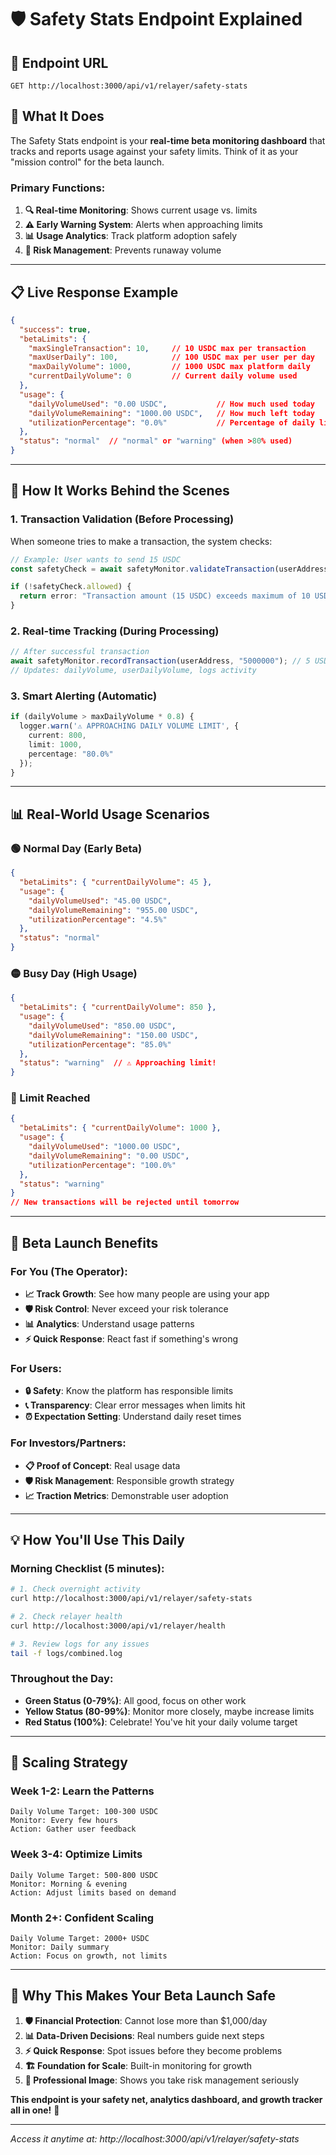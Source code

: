 # 🛡️ Safety Stats Endpoint Explained

## 📍 **Endpoint URL**
```
GET http://localhost:3000/api/v1/relayer/safety-stats
```

## 🎯 **What It Does**

The Safety Stats endpoint is your **real-time beta monitoring dashboard** that tracks and reports usage against your safety limits. Think of it as your "mission control" for the beta launch.

### **Primary Functions:**

1. **🔍 Real-time Monitoring**: Shows current usage vs. limits
2. **⚠️ Early Warning System**: Alerts when approaching limits  
3. **📊 Usage Analytics**: Track platform adoption safely
4. **🚨 Risk Management**: Prevents runaway volume

---

## 📋 **Live Response Example**

```json
{
  "success": true,
  "betaLimits": {
    "maxSingleTransaction": 10,     // 10 USDC max per transaction
    "maxUserDaily": 100,            // 100 USDC max per user per day
    "maxDailyVolume": 1000,         // 1000 USDC max platform daily
    "currentDailyVolume": 0         // Current daily volume used
  },
  "usage": {
    "dailyVolumeUsed": "0.00 USDC",           // How much used today
    "dailyVolumeRemaining": "1000.00 USDC",   // How much left today  
    "utilizationPercentage": "0.0%"           // Percentage of daily limit used
  },
  "status": "normal"  // "normal" or "warning" (when >80% used)
}
```

---

## 🔧 **How It Works Behind the Scenes**

### **1. Transaction Validation (Before Processing)**
When someone tries to make a transaction, the system checks:

```typescript
// Example: User wants to send 15 USDC
const safetyCheck = await safetyMonitor.validateTransaction(userAddress, "15000000");

if (!safetyCheck.allowed) {
  return error: "Transaction amount (15 USDC) exceeds maximum of 10 USDC"
}
```

### **2. Real-time Tracking (During Processing)**
```typescript
// After successful transaction
await safetyMonitor.recordTransaction(userAddress, "5000000"); // 5 USDC
// Updates: dailyVolume, userDailyVolume, logs activity
```

### **3. Smart Alerting (Automatic)**
```typescript
if (dailyVolume > maxDailyVolume * 0.8) {
  logger.warn('⚠️ APPROACHING DAILY VOLUME LIMIT', {
    current: 800,
    limit: 1000,
    percentage: "80.0%"
  });
}
```

---

## 📊 **Real-World Usage Scenarios**

### **🟢 Normal Day (Early Beta)**
```json
{
  "betaLimits": { "currentDailyVolume": 45 },
  "usage": {
    "dailyVolumeUsed": "45.00 USDC",
    "dailyVolumeRemaining": "955.00 USDC", 
    "utilizationPercentage": "4.5%"
  },
  "status": "normal"
}
```

### **🟡 Busy Day (High Usage)**
```json
{
  "betaLimits": { "currentDailyVolume": 850 },
  "usage": {
    "dailyVolumeUsed": "850.00 USDC",
    "dailyVolumeRemaining": "150.00 USDC",
    "utilizationPercentage": "85.0%"
  },
  "status": "warning"  // ⚠️ Approaching limit!
}
```

### **🔴 Limit Reached**
```json
{
  "betaLimits": { "currentDailyVolume": 1000 },
  "usage": {
    "dailyVolumeUsed": "1000.00 USDC",
    "dailyVolumeRemaining": "0.00 USDC",
    "utilizationPercentage": "100.0%"
  },
  "status": "warning"
}
// New transactions will be rejected until tomorrow
```

---

## 🎯 **Beta Launch Benefits**

### **For You (The Operator):**
- **📈 Track Growth**: See how many people are using your app
- **🛡️ Risk Control**: Never exceed your risk tolerance  
- **📊 Analytics**: Understand usage patterns
- **⚡ Quick Response**: React fast if something's wrong

### **For Users:**
- **🔒 Safety**: Know the platform has responsible limits
- **📞 Transparency**: Clear error messages when limits hit
- **⏰ Expectation Setting**: Understand daily reset times

### **For Investors/Partners:**
- **📋 Proof of Concept**: Real usage data
- **🛡️ Risk Management**: Responsible growth strategy
- **📈 Traction Metrics**: Demonstrable user adoption

---

## 💡 **How You'll Use This Daily**

### **Morning Checklist (5 minutes):**
```bash
# 1. Check overnight activity
curl http://localhost:3000/api/v1/relayer/safety-stats

# 2. Check relayer health  
curl http://localhost:3000/api/v1/relayer/health

# 3. Review logs for any issues
tail -f logs/combined.log
```

### **Throughout the Day:**
- **Green Status (0-79%)**: All good, focus on other work
- **Yellow Status (80-99%)**: Monitor more closely, maybe increase limits
- **Red Status (100%)**: Celebrate! You've hit your daily volume target

---

## 🚀 **Scaling Strategy**

### **Week 1-2: Learn the Patterns**
```
Daily Volume Target: 100-300 USDC
Monitor: Every few hours
Action: Gather user feedback
```

### **Week 3-4: Optimize Limits**  
```
Daily Volume Target: 500-800 USDC
Monitor: Morning & evening
Action: Adjust limits based on demand
```

### **Month 2+: Confident Scaling**
```
Daily Volume Target: 2000+ USDC  
Monitor: Daily summary
Action: Focus on growth, not limits
```

---

## 🎉 **Why This Makes Your Beta Launch Safe**

1. **🛡️ Financial Protection**: Cannot lose more than $1,000/day
2. **📊 Data-Driven Decisions**: Real numbers guide next steps  
3. **⚡ Quick Response**: Spot issues before they become problems
4. **🏗️ Foundation for Scale**: Built-in monitoring for growth
5. **💼 Professional Image**: Shows you take risk management seriously

**This endpoint is your safety net, analytics dashboard, and growth tracker all in one!** 🎯

---

*Access it anytime at: http://localhost:3000/api/v1/relayer/safety-stats*

